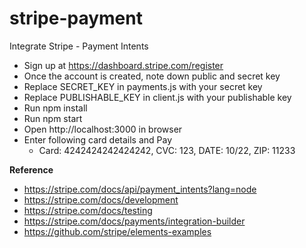 # stripe-payment
Integrate Stripe - Payment Intents

- Sign up at https://dashboard.stripe.com/register
- Once the account is created, note down public and secret key
- Replace SECRET_KEY in payments.js with your secret key
- Replace PUBLISHABLE_KEY in client.js with your publishable key
- Run npm install
- Run npm start
- Open http://localhost:3000 in browser
- Enter following card details and Pay
  - Card: 4242424242424242, CVC: 123, DATE: 10/22, ZIP: 11233


**Reference**
- https://stripe.com/docs/api/payment_intents?lang=node
- https://stripe.com/docs/development
- https://stripe.com/docs/testing
- https://stripe.com/docs/payments/integration-builder
- https://github.com/stripe/elements-examples
